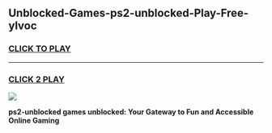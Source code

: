 
## Unblocked-Games-ps2-unblocked-Play-Free-ylvoc
<h3>
<a href="https://premium76.site?title=ps2-unblocked&ref=21A">CLICK TO PLAY</a></h3>
<hr>

<h3>
<a href="https://premium76.site?title=ps2-unblocked&ref=21A">CLICK 2 PLAY</a>
  
</h3>

<a href="https://premium76.site?title=ps2-unblocked&ref=21A"><img src="https://clearcache.store/games.png"></a>


**ps2-unblocked games unblocked: Your Gateway to Fun and Accessible Online Gaming**
